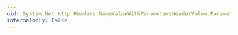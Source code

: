 ```yaml
---
uid: System.Net.Http.Headers.NameValueWithParametersHeaderValue.Parameters
internalonly: False
---
```


